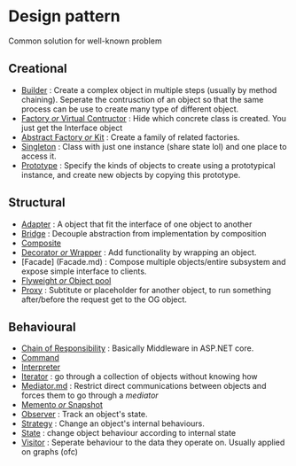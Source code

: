 # Design pattern

Common solution for well-known problem

## Creational
* [Builder](Builder.md) : Create a complex object in multiple steps (usually by method chaining). Seperate the contrusction of an object so that the same process can be use to create many type of different object.
* [Factory *or* Virtual Contructor](Factory.md) : Hide which concrete class is created. You just get the Interface object
* [Abstract Factory *or* Kit](Kit.md) : Create a family of related factories.
* [Singleton](Singleton.md) : Class with just one instance (share state lol) and one place to access it.
* [Prototype](Prototype.md) : Specify the kinds of objects to create using a prototypical instance, and create new objects by copying this prototype.

## Structural
* [Adapter](Adapter.md) : A object that fit the interface of one object to another
* [Bridge](Bride.md) : Decouple abstraction from implementation by composition
* [Composite](Composite.md)
* [Decorator *or* Wrapper](Decorator.md) : Add functionality by wrapping an object.
* [Facade] (Facade.md) : Compose multiple objects/entire subsystem and expose simple interface to clients.
* [Flyweight *or* Object pool](Flyweight.md)
* [Proxy](Proxy.md) : Subtitute or placeholder for another object, to run something after/before the request get to the OG object.

## Behavioural
* [Chain of Responsibility](Chain.md) : Basically Middleware in ASP.NET core.
* [Command](Command.md)
* [Interpreter](Interpreter.md)
* [Iterator](Iterator.md) : go through a collection of objects without knowing how
* [Mediator.md](Mediator.md) : Restrict direct communications between objects and forces them to go through a *mediator*
* [Memento *or* Snapshot](Snapshot.md)
* [Observer](Observer.md) : Track an object's state.
* [Strategy](Strategy.md) : Change an object's internal behaviours.
* [State](State.md) : change object behaviour according to internal state
* [Visitor](Visitor.md) : Seperate behaviour to the data they operate on. Usually applied on graphs (ofc)
